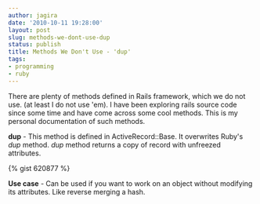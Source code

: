 ```yaml
---
author: jagira
date: '2010-10-11 19:28:00'
layout: post
slug: methods-we-dont-use-dup
status: publish
title: Methods We Don't Use - 'dup'
tags:
- programming
- ruby
---
```


There are plenty of methods defined in Rails framework, which we do
not use. (at least I do not use 'em). I have been exploring rails
source code since some time and have come across some cool methods.
This is my personal documentation of such methods.

**dup** - This method is defined in ActiveRecord::Base. It
overwrites Ruby's *dup* method. *dup* method returns a copy of
record with unfreezed attributes.

{% gist 620877 %}

**Use case** - Can be used if you want to work on an object without
modifying its attributes. Like reverse merging a hash.



